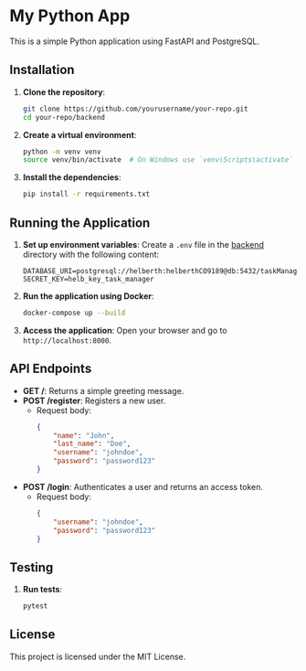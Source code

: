 # My Python App

This is a simple Python application using FastAPI and PostgreSQL.

## Installation

1. **Clone the repository**:
    ```bash
    git clone https://github.com/yourusername/your-repo.git
    cd your-repo/backend
    ```

2. **Create a virtual environment**:
    ```bash
    python -m venv venv
    source venv/bin/activate  # On Windows use `venv\Scripts\activate`
    ```

3. **Install the dependencies**:
    ```bash
    pip install -r requirements.txt
    ```

## Running the Application

1. **Set up environment variables**:
    Create a `.env` file in the [backend](http://_vscodecontentref_/2) directory with the following content:
    ```plaintext
    DATABASE_URI=postgresql://helberth:helberthCO9189@db:5432/taskManagerDB
    SECRET_KEY=helb_key_task_manager
    ```

2. **Run the application using Docker**:
    ```bash
    docker-compose up --build
    ```

3. **Access the application**:
    Open your browser and go to `http://localhost:8000`.

## API Endpoints

- **GET /**: Returns a simple greeting message.
- **POST /register**: Registers a new user.
    - Request body:
        ```json
        {
            "name": "John",
            "last_name": "Doe",
            "username": "johndoe",
            "password": "password123"
        }
        ```
- **POST /login**: Authenticates a user and returns an access token.
    - Request body:
        ```json
        {
            "username": "johndoe",
            "password": "password123"
        }
        ```

## Testing

1. **Run tests**:
    ```bash
    pytest
    ```

## License

This project is licensed under the MIT License.